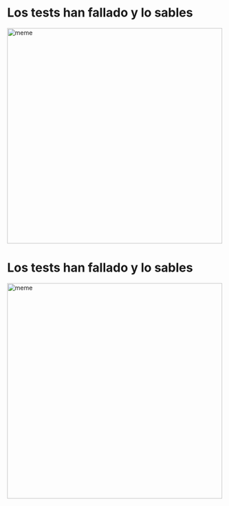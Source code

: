 
<h1>Los tests han fallado y lo sables</h1> <img src="https://i.imgur.com/bG8mFG6.jpg" alt="meme" width="500" height="500"></img><h1>Los tests han fallado y lo sables</h1> <img src="https://i.redd.it/71f4ml8lz0ea1.png" alt="meme" width="500" height="500"></img>